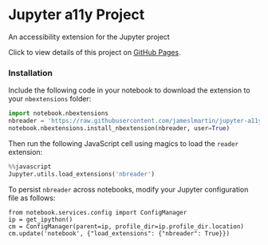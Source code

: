 # Jupyter a11y Project
An accessibility extension for the Jupyter project

Click to view details of this project on [GitHub Pages](http://jameslmartin.github.io/jupyter-a11y/).

### Installation
Include the following code in your notebook to download the extension to your `nbextensions` folder:
```python
import notebook.nbextensions
nbreader = 'https://raw.githubusercontent.com/jameslmartin/jupyter-a11y/master/nbreader.js'
notebook.nbextensions.install_nbextension(nbreader, user=True)
```
Then run the following JavaScript cell using magics to load the `reader` extension:
```python
%%javascript
Jupyter.utils.load_extensions('nbreader')
```
To persist `nbreader` across notebooks, modify your Jupyter configuration file as follows:
```python'
from notebook.services.config import ConfigManager
ip = get_ipython()
cm = ConfigManager(parent=ip, profile_dir=ip.profile_dir.location)
cm.update('notebook', {"load_extensions": {"nbreader": True}})
```
